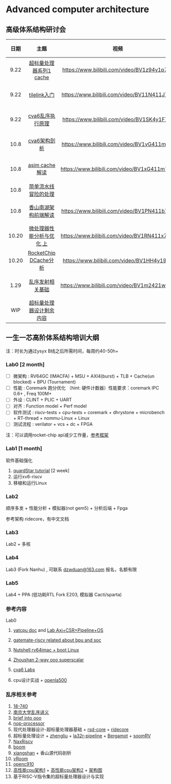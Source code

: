 # Advanced computer architecture


## 高级体系结构研讨会

| 日期 |                             主题                             |                    视频                     |  成员  |
| :--: | :----------------------------------------------------------: | :-----------------------------------------: | :----: |
| 9.22 |    [超标量处理器系列1 cache](./超标量处理器设计/cache.md)    | https://www.bilibili.com/video/BV1z94y1p7kc | 段震伟 |
| 9.22 | [tilelink入门](https://sagca6ucd2p.feishu.cn/docx/TbABd17ZYoryH8xpWNHcyL73noe) | https://www.bilibili.com/video/BV11N411J7Ty | 丁庆辰 |
| 9.22 |         [cva6乱序执行原理](cva6/cva6乱序执行原理.md)         | https://www.bilibili.com/video/BV1SK4y1F76t | 李子龙 |
| 10.8 |    [cva6架构剖析](./cva6/cva6.md)                | https://www.bilibili.com/video/BV1vG411m7Ft   |唐德宇 |
| 10.8 |    [asim cache解读](./asim/asim.md)              | https://www.bilibili.com/video/BV1xG411m75R  | 朱子谦 |
| 10.8 |    [简单流水线冒险的处理](https://sxl2g9eu0e.feishu.cn/docx/Cy70dffCHonymfxw906cxTNsnnp)              |         | 王京 |
| 10.8 | [香山南湖架构前端解读](./xiangshan/frontend.pdf) |https://www.bilibili.com/video/BV1PN411b7od | 蒋晓天 |
| 10.20 | [微处理器性能分析与优化 上](loongson/微处理器性能分析与优化.md) |https://www.bilibili.com/video/BV1RN411x7MF | 段震伟 |
| 10.20 | [RocketChip DCache分析](rocketchip/Rocket-DCache.pdf) |https://www.bilibili.com/video/BV1HH4y197jt | 丁庆辰 |
| 1.29 | [乱序发射相关基础](./超标量处理器设计/issue_basis.pdf) |https://www.bilibili.com/video/BV1m2421w7tm | 刘汉章 |
| WIP | [超标量处理器设计剩余内容](https://www.zhihu.com/column/c_1772393272914403328) | | 段震伟 |



## 一生一芯高阶体系结构培训大纲

注：时长为通过ysyx B线之后所需时间，每周约40-50h+

### Lab0 [2 month]

- [ ] 微架构 : RV64GC (IMACFA) + MSU + AXI4(burst) + TLB + Cache(un blocked) + BPU (Tournament)
- [ ] 性能 : Coremark 跑分优化 （hint: 硬件计数器）性能要求：coremark IPC 0.6+ , Freq 100M+
- [ ] 外设 : CLINT + PLIC + UART
- [ ] 对齐 : Function model + Perf model
- [ ] 软件测试 : riscv-tests + cpu-tests + coremark + dhrystone + microbench + RT-thread + nommu-Linux + Linux
- [ ] 测试流程 : verilator + vcs + dc + FPGA

注：可以调用rocket-chip api减少工作量，[参考框架](https://github.com/arch-simulator-sig/chisel-env)


### Lab1 [1 month]
软件基础强化
1. [quardStar tutorial](https://github.com/arch-simulator-sig/quard-star-tutorial-2021) [2 week]
1. 运行xv6-riscv
1. 移植和运行Linux

### Lab2
顺序多发 + 性能分析 + 模拟器(not gem5) + 分析后端 + Fpga

参考架构 ridecore，有中文文档

### Lab3
Lab2 + 多核

### Lab4 
Lab3 (Fork Nanhu) , 可联系 dzwduan@163.com 报名，名额有限


### Lab5
Lab4 + PPA (低功耗RTL Fork E203, 模拟器 Cacti/sparta)

### 参考内容

Lab0

1. [yatcpu doc](https://yatcpu.sysu.tech/) and [Lab Axi+CSR+Pipeline+OS](https://github.com/hrpccs/2022-fall-yatcpu-repo)

1. [gatemate-riscv related about bpu and soc](https://github.com/fm4dd/gatemate-riscv)

1. [Nutshell rv64imac + boot Linux](https://github.com/OSCPU/NutShell)

1. [Zhoushan 2-way ooo superscalar](https://github.com/OSCPU-Zhoushan/Zhoushan)

1. [cva6 Labs](https://github.com/sifferman/labs-with-cva6)

1. cpu设计实战 + [openla500](https://gitee.com/loongson-edu/nscscc-openla500)

    

    

### 乱序相关参考

1. [18-740](https://course.ece.cmu.edu/~ece740/f10/doku.php?id=lectures)
1. [南京大学乱序讲义](https://cs.nju.edu.cn/swang/CA_16S/index.htm)
1. [brief into ooo](https://jia.je/tags/#brief-into-ooo)
1. [nop-processor](https://github.com/NOP-Processor/NOP-Core)
1. 现代处理器设计-超标量处理器基础  + [rsd-core](https://github.com/rsd-devel/rsd) + [ridecore](https://github.com/dzwduan/ridecore)
1. 超标量处理设计 + [zhengliu](https://gitee.com/liangliang678/ZhengLiu) + [la32r-pipeline](https://github.com/MaZirui2001/LA32R-pipeline-scala) + [Bergamot](https://github.com/LoveLonelyTime/Bergamot) + [soomRV](https://github.com/mathis-s/SoomRV)
1. [NaxRiscv](https://spinalhdl.github.io/NaxRiscv-Rtd/main/NaxRiscv/introduction/index.html)
1. [boom](https://github.com/riscv-boom/riscv-boom)
1. [xiangshan](https://github.com/OpenXiangShan/XiangShan) + 香山源代码剖析
1. [vRoom](https://github.com/MoonbaseOtago/vroom)
1. [openc910](https://github.com/T-head-Semi/openc910)
1. [高性能cpu架构1](https://www.bilibili.com/video/BV1y3GMeDEnJ) + [高性能cpu架构2](https://www.bilibili.com/video/BV1we48ejEfd) + [架构图](https://1drv.ms/f/s!AiW5eJ6PHsfwlusK5NwzjGa59ZI4nw?e=Yt0H6a)
1. 基于RISC-V指令集的超标量处理器设计与实现

